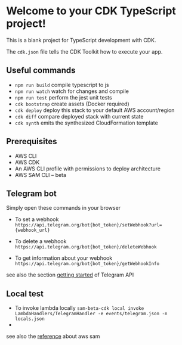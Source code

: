 # Welcome to your CDK TypeScript project!

This is a blank project for TypeScript development with CDK.

The `cdk.json` file tells the CDK Toolkit how to execute your app.

## Useful commands

 * `npm run build`   compile typescript to js
 * `npm run watch`   watch for changes and compile
 * `npm run test`    perform the jest unit tests
 * `cdk bootstrap`   create assets (Docker required)
 * `cdk deploy`      deploy this stack to your default AWS account/region
 * `cdk diff`        compare deployed stack with current state
 * `cdk synth`       emits the synthesized CloudFormation template

## Prerequisites
 * AWS CLI
 * AWS CDK
 * An AWS CLI profile with permissions to deploy architecture
 * AWS SAM CLI – beta

## Telegram bot

Simply open these commands in your browser

 * To set a webhook
   ``
   https://api.telegram.org/bot{bot_token}/setWebhook?url={webhook_url}
   ``

 * To delete a webhook
   ``
   https://api.telegram.org/bot{bot_token}/deleteWebhook
   ``

 * To get information about your webhook
   ``
   https://api.telegram.org/bot{bot_token}/getWebhookInfo
   ``

see also the section [getting started](https://core.telegram.org/#getting-started) of Telegram API

## Local test

* To invoke lambda locally 
  ``
  sam-beta-cdk local invoke LambdaHandlers/TelegramHandler -e events/telegram.json -n locals.json
  ``
* 

see also the [reference](https://aws.amazon.com/tw/blogs/compute/better-together-aws-sam-and-aws-cdk/) about aws sam